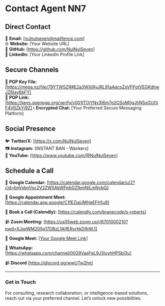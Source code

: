 # Contact Agent NN7

## Direct Contact
📧 **Email:** [nulnulseven@mailfence.com]  
🌐 **Website:** [Your Website URL]  
📡 **GitHub:** [https://github.com/NulNulSeven]  
🔗 **LinkedIn:** [Your LinkedIn Profile Link]  

## Secure Channels
🔐 **PGP Key File:** [https://mega.nz/file/79YTWSZR#E2a3WXjRyJRL91aAacoZsVFPotVEGKdhwJZ6Iay6bFY]  
🔐 **PGP Link:** [https://keys.openpgp.org/verify/v001lTOjYNv3I6m7g2OSoM0gJhN5xGUOiF4V6ZkYj9Z]
📞 **Encrypted Chat:** [Your Preferred Secure Messaging Platform]  

## Social Presence
🐦 **Twitter/X:** [https://x.com/NulNulSeven]  
📷 **Instagram:** [INSTANT BAN - Wankers]  
🎥 **YouTube:** [https://www.youtube.com/@NulNulSeven]  


## Schedule a Call
📅 **Google Calendar:** [https://calendar.google.com/calendar/u/2?cid=bnVsbnVsc2V2ZW5AbWFpbGZlbmNlLmNvbQ]

📅 **Google Appointment Meet:**[https://calendar.app.google/C1fEZjaUMHeEFH1u9]

📆 **Book a Call (Calendly):** [https://calendly.com/branecode/s-roberts]

📹 **Zoom Meeting:** [https://us05web.zoom.us/j/6701000210?pwd=XJxpWM205p17DBzL1AIfERvrhkD9rM.1]

🎥 **Google Meet:** [[Your Google Meet Link](https://meet.google.com/osx-nsjw-qcx)]

🎥 **WhatsApp:** [https://whatsapp.com/channel/0029VaeFqL9J3juyhHPSbl3u]

📹 **Discord** [https://discord.gg/wwUTw2hn]

---
### Get in Touch
For consulting, research collaboration, or intelligence-based solutions, reach out via your preferred channel. Let’s unlock new possibilities.

